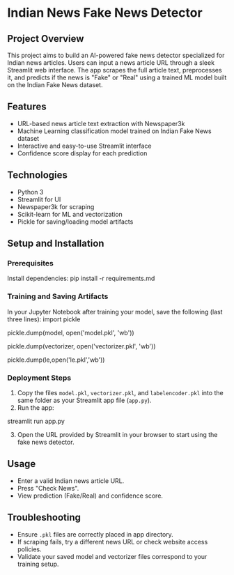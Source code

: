 # Indian News Fake News Detector

## Project Overview
This project aims to build an AI-powered fake news detector specialized for Indian news articles. Users can input a news article URL through a sleek Streamlit web interface. The app scrapes the full article text, preprocesses it, and predicts if the news is "Fake" or "Real" using a trained ML model built on the Indian Fake News dataset.

## Features
- URL-based news article text extraction with Newspaper3k
- Machine Learning classification model trained on Indian Fake News dataset
- Interactive and easy-to-use Streamlit interface
- Confidence score display for each prediction

## Technologies
- Python 3
- Streamlit for UI
- Newspaper3k for scraping
- Scikit-learn for ML and vectorization
- Pickle for saving/loading model artifacts

## Setup and Installation

### Prerequisites
Install dependencies:
pip install -r requirements.md

### Training and Saving Artifacts
In your Jupyter Notebook after training your model, save the following (last three lines):
import pickle

pickle.dump(model, open('model.pkl', 'wb'))

pickle.dump(vectorizer, open('vectorizer.pkl', 'wb'))

pickle.dump(le,open('le.pkl','wb'))

### Deployment Steps
1. Copy the files `model.pkl`, `vectorizer.pkl`, and `labelencoder.pkl` into the same folder as your Streamlit app file (`app.py`).
2. Run the app:
   
streamlit run app.py

3. Open the URL provided by Streamlit in your browser to start using the fake news detector.

## Usage
- Enter a valid Indian news article URL.
- Press "Check News".
- View prediction (Fake/Real) and confidence score.

## Troubleshooting
- Ensure `.pkl` files are correctly placed in app directory.
- If scraping fails, try a different news URL or check website access policies.
- Validate your saved model and vectorizer files correspond to your training setup.
